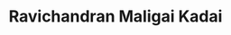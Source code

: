 ---
title: "Ravichandran Maligai Kadai"
url: /kallakurichi/ravichandran-maligai-kadai/
shop: Warenhaus
---